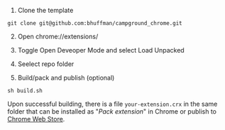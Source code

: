1. Clone the template

`git clone git@github.com:bhuffman/campground_chrome.git`

2. Open chrome://extensions/

3. Toggle Open Deveoper Mode and select Load Unpacked

4. Seelect repo folder

5. Build/pack and publish (optional)

`sh build.sh`

Upon successful building, there is a file `your-extension.crx` in the same folder that can be installed as "_Pack extension_" in Chrome or publish to [Chrome Web Store](https://developer.chrome.com/webstore).
